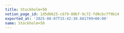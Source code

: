 ```yaml
---
title: Stockholm+50
notion_page_id: 1d5d6625-c679-80bf-9c72-fd0cbc7f9b14
exported_at: '2025-08-07T15:42:30.681799+00:00'
name: Stockholm+50
---
```


